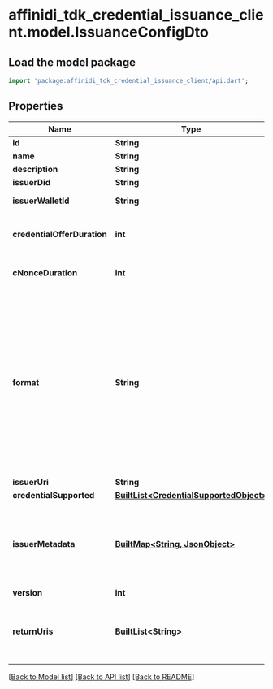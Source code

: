 # affinidi_tdk_credential_issuance_client.model.IssuanceConfigDto

## Load the model package

```dart
import 'package:affinidi_tdk_credential_issuance_client/api.dart';
```

## Properties

| Name                        | Type                                                                           | Description                                                                                                                                                             | Notes      |
| --------------------------- | ------------------------------------------------------------------------------ | ----------------------------------------------------------------------------------------------------------------------------------------------------------------------- | ---------- |
| **id**                      | **String**                                                                     |                                                                                                                                                                         | [optional] |
| **name**                    | **String**                                                                     |                                                                                                                                                                         | [optional] |
| **description**             | **String**                                                                     |                                                                                                                                                                         | [optional] |
| **issuerDid**               | **String**                                                                     | Issuer DID                                                                                                                                                              | [optional] |
| **issuerWalletId**          | **String**                                                                     | Issuer Wallet id                                                                                                                                                        | [optional] |
| **credentialOfferDuration** | **int**                                                                        | credential offer duration in second                                                                                                                                     | [optional] |
| **cNonceDuration**          | **int**                                                                        | c_nonce duration in second                                                                                                                                              | [optional] |
| **format**                  | **String**                                                                     | String identifying the format of this Credential, i.e., jwt_vc_json-ld or ldp_vc. Depending on the format value, the object contains further elements defining the type | [optional] |
| **issuerUri**               | **String**                                                                     | Issuer URI                                                                                                                                                              | [optional] |
| **credentialSupported**     | [**BuiltList&lt;CredentialSupportedObject&gt;**](CredentialSupportedObject.md) |                                                                                                                                                                         | [optional] |
| **issuerMetadata**          | [**BuiltMap&lt;String, JsonObject&gt;**](JsonObject.md)                        | Issuer public information wallet may want to show to user during consent confirmation                                                                                   | [optional] |
| **version**                 | **int**                                                                        |                                                                                                                                                                         | [optional] |
| **returnUris**              | **BuiltList&lt;String&gt;**                                                    | List of allowed URIs to be returned to after issuance                                                                                                                   | [optional] |

[[Back to Model list]](../README.md#documentation-for-models) [[Back to API list]](../README.md#documentation-for-api-endpoints) [[Back to README]](../README.md)
